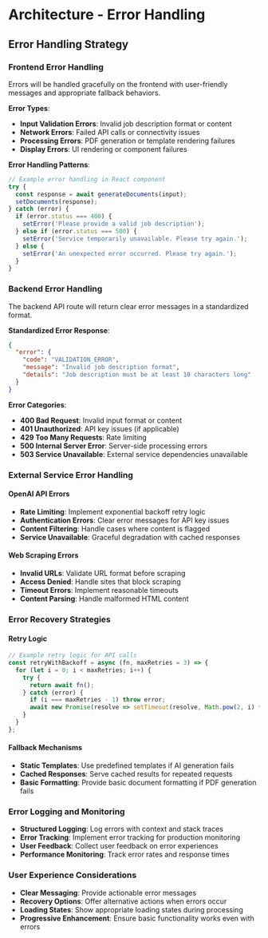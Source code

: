 # Architecture - Error Handling

## Error Handling Strategy

### Frontend Error Handling

Errors will be handled gracefully on the frontend with user-friendly messages and appropriate fallback behaviors.

**Error Types**:

- **Input Validation Errors**: Invalid job description format or content
- **Network Errors**: Failed API calls or connectivity issues
- **Processing Errors**: PDF generation or template rendering failures
- **Display Errors**: UI rendering or component failures

**Error Handling Patterns**:

```typescript
// Example error handling in React component
try {
  const response = await generateDocuments(input);
  setDocuments(response);
} catch (error) {
  if (error.status === 400) {
    setError('Please provide a valid job description');
  } else if (error.status === 500) {
    setError('Service temporarily unavailable. Please try again.');
  } else {
    setError('An unexpected error occurred. Please try again.');
  }
}
```

### Backend Error Handling

The backend API route will return clear error messages in a standardized format.

**Standardized Error Response**:

```json
{
  "error": {
    "code": "VALIDATION_ERROR",
    "message": "Invalid job description format",
    "details": "Job description must be at least 10 characters long"
  }
}
```

**Error Categories**:

- **400 Bad Request**: Invalid input format or content
- **401 Unauthorized**: API key issues (if applicable)
- **429 Too Many Requests**: Rate limiting
- **500 Internal Server Error**: Server-side processing errors
- **503 Service Unavailable**: External service dependencies unavailable

### External Service Error Handling

#### OpenAI API Errors

- **Rate Limiting**: Implement exponential backoff retry logic
- **Authentication Errors**: Clear error messages for API key issues
- **Content Filtering**: Handle cases where content is flagged
- **Service Unavailable**: Graceful degradation with cached responses

#### Web Scraping Errors

- **Invalid URLs**: Validate URL format before scraping
- **Access Denied**: Handle sites that block scraping
- **Timeout Errors**: Implement reasonable timeouts
- **Content Parsing**: Handle malformed HTML content

### Error Recovery Strategies

#### Retry Logic

```typescript
// Example retry logic for API calls
const retryWithBackoff = async (fn, maxRetries = 3) => {
  for (let i = 0; i < maxRetries; i++) {
    try {
      return await fn();
    } catch (error) {
      if (i === maxRetries - 1) throw error;
      await new Promise(resolve => setTimeout(resolve, Math.pow(2, i) * 1000));
    }
  }
};
```

#### Fallback Mechanisms

- **Static Templates**: Use predefined templates if AI generation fails
- **Cached Responses**: Serve cached results for repeated requests
- **Basic Formatting**: Provide basic document formatting if PDF generation fails

### Error Logging and Monitoring

- **Structured Logging**: Log errors with context and stack traces
- **Error Tracking**: Implement error tracking for production monitoring
- **User Feedback**: Collect user feedback on error experiences
- **Performance Monitoring**: Track error rates and response times

### User Experience Considerations

- **Clear Messaging**: Provide actionable error messages
- **Recovery Options**: Offer alternative actions when errors occur
- **Loading States**: Show appropriate loading states during processing
- **Progressive Enhancement**: Ensure basic functionality works even with errors
